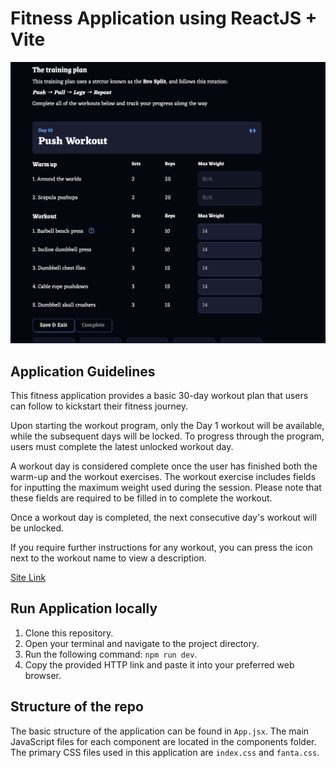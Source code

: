 # Fitness Application using ReactJS + Vite

![image](Screenshot.png)

## Application Guidelines

This fitness application provides a basic 30-day workout plan that users can follow to kickstart their fitness journey.

Upon starting the workout program, only the Day 1 workout will be available, while the subsequent days will be locked. To progress through the program, users must complete the latest unlocked workout day.

A workout day is considered complete once the user has finished both the warm-up and the workout exercises. The workout exercise includes fields for inputting the maximum weight used during the session. Please note that these fields are required to be filled in to complete the workout.

Once a workout day is completed, the next consecutive day's workout will be unlocked.

If you require further instructions for any workout, you can press the icon next to the workout name to view a description.

[Site Link](https://sabrina-fitness-app.netlify.app)

## Run Application locally

1. Clone this repository.
2. Open your terminal and navigate to the project directory.
3. Run the following command: `npm run dev`.
4. Copy the provided HTTP link and paste it into your preferred web browser.

## Structure of the repo

The basic structure of the application can be found in `App.jsx`. The main JavaScript files for each component are located in the components folder. The primary CSS files used in this application are `index.css` and `fanta.css`.
